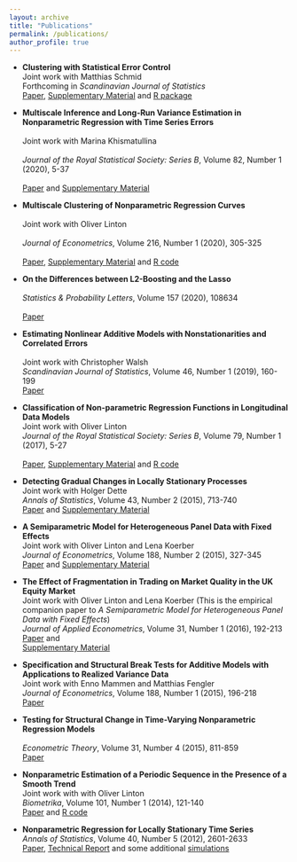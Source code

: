 ```yaml
---
layout: archive
title: "Publications"
permalink: /publications/
author_profile: true
---
```



*   **Clustering with Statistical Error Control** <br/>
    Joint work with Matthias Schmid <br/>
    Forthcoming in _Scandinavian Journal of Statistics_ <br/>
    <a href="../files/papers/clustering_statistical_error_control/paper.pdf">Paper</a>,
    <a href="../files/papers/clustering_statistical_error_control/supplement.pdf">Supplementary Material</a> and
    <a href="../files/papers/clustering_statistical_error_control/R_package.zip">R package</a>


*   **Multiscale Inference and Long-Run Variance Estimation in Nonparametric Regression with Time Series Errors** <br/>  
    Joint work with Marina Khismatullina <br/>  
    _Journal of the Royal Statistical Society: Series B_, Volume 82, Number 1 (2020), 5-37 <br/>  
    <a href="../files/papers/multiscale_inference_nonparametric_time_trends/paper.pdf">Paper</a> and
    <a href="../files/papers/multiscale_inference_nonparametric_time_trends/supplement.pdf">Supplementary Material</a>


*   **Multiscale Clustering of Nonparametric Regression Curves** <br/>  
    Joint work with Oliver Linton <br/>  
    _Journal of Econometrics_, Volume 216, Number 1 (2020), 305-325 <br/>  
    <a href="../files/papers/multiscale_clustering_nonparametric_curves/paper.pdf">Paper</a>,
    <a href="../files/papers/multiscale_clustering_nonparametric_curves/supplement.pdf">Supplementary Material</a> and
    <a href="../files/papers/multiscale_clustering_nonparametric_curves/codes.zip">R code</a>


*   **On the Differences between L2-Boosting and the Lasso** <br/>  
    _Statistics & Probability Letters_, Volume 157 (2020), 108634 <br/>  
    <a href="../files/papers/differences_between_l2boosting_and_lasso/paper.pdf">Paper</a> 


*   **Estimating Nonlinear Additive Models with Nonstationarities and Correlated Errors** <br/>  
    Joint work with Christopher Walsh <br/> 
    _Scandinavian Journal of Statistics_, Volume 46, Number 1 (2019), 160-199 <br/> 
    <a href="../files/papers/estimating_nonlinear_additive_models_with_nonstationarities/paper.pdf">Paper</a>


*   **Classification of Non-parametric Regression Functions in Longitudinal Data Models** <br/> 
    Joint work with Oliver Linton <br/> 
    _Journal of the Royal Statistical Society: Series B_, Volume 79, Number 1 (2017), 5-27 <br/>  
    <a href="../files/papers/classification_nonparametric_regression_functions/paper.pdf">Paper</a>, 
    <a href="../files/papers/classification_nonparametric_regression_functions/supplement.pdf">Supplementary Material</a> and 
    <a href="../files/papers/classification_nonparametric_regression_functions/codes.zip">R code</a>


*   **Detecting Gradual Changes in Locally Stationary Processes** <br/> 
    Joint work with Holger Dette <br/> 
    _Annals of Statistics_, Volume 43, Number 2 (2015), 713-740 <br/> 
    <a href="../files/papers/detecting_gradual_changes_locally_stationary_processes/paper.pdf">Paper</a> and 
    <a href="../files/papers/detecting_gradual_changes_locally_stationary_processes/supplement.pdf">Supplementary Material</a>


*   **A Semiparametric Model for Heterogeneous Panel Data with Fixed Effects** <br/> 
    Joint work with Oliver Linton and Lena Koerber <br/> 
    _Journal of Econometrics_, Volume 188, Number 2 (2015), 327-345 <br/> 
    <a href="../files/papers/semiparametric_model_heterogeneous_panel_data/paper.pdf">Paper</a> and
    <a href="../files/papers/semiparametric_model_heterogeneous_panel_data/supplement.pdf">Supplementary Material</a>


*   **The Effect of Fragmentation in Trading on Market Quality in the UK Equity Market** <br/> 
    Joint work with Oliver Linton and Lena Koerber (This is the empirical companion paper to _A Semiparametric Model for Heterogeneous Panel Data with Fixed Effects_) <br/>
    _Journal of Applied Econometrics_, Volume 31, Number 1 (2016), 192-213 <br/>
    <a href="../files/papers/semiparametric_model_heterogeneous_panel_data_empirical/paper.pdf">Paper</a> and  
    <a href="../files/papers/semiparametric_model_heterogeneous_panel_data_empirical/supplement.pdf">Supplementary Material</a>


*   **Specification and Structural Break Tests for Additive Models with Applications to Realized Variance Data** <br/> 
    Joint work with Enno Mammen and Matthias Fengler <br/> 
    _Journal of Econometrics_, Volume 188, Number 1 (2015), 196-218 <br/> 
    <a href="../files/papers/specification_structural_break_tests_additive_models/paper.pdf">Paper</a> 


*   **Testing for Structural Change in Time-Varying Nonparametric Regression Models** <br/>  
    _Econometric Theory_, Volume 31, Number 4 (2015), 811-859 <br/> 
    <a href="../files/papers/testing_structural_change_time_varying_nonparametric_regression/paper.pdf">Paper</a>


*   **Nonparametric Estimation of a Periodic Sequence in the Presence of a Smooth Trend** <br/> 
    Joint work with with Oliver Linton <br/>
    _Biometrika_, Volume 101, Number 1 (2014), 121-140 <br/>
    <a href="../files/papers/nonparametric_estimation_periodic_sequence/paper.pdf">Paper</a> and 
    <a href="../files/papers/nonparametric_estimation_periodic_sequence/codes.zip">R code</a>


*   **Nonparametric Regression for Locally Stationary Time Series** <br/>
    _Annals of Statistics_, Volume 40, Number 5 (2012), 2601-2633 <br/>
    <a href="../files/papers/nonparametric_regression_locally_stationary_time_series/paper.pdf">Paper</a>, 
    <a href="../files/papers/nonparametric_regression_locally_stationary_time_series/report.pdf">Technical Report</a> and some additional 
    <a href="../files/papers/nonparametric_regression_locally_stationary_time_series/simulation.pdf">simulations</a>
